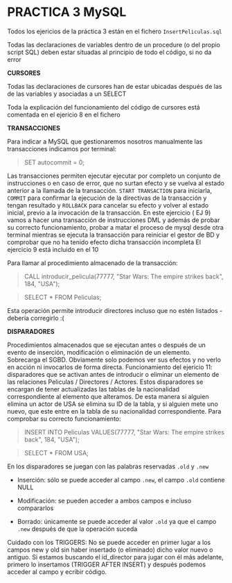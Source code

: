 # PRACTICA 3 MySQL

Todos los ejericios de la práctica 3 están en el fichero `InsertPeliculas.sql`

Todas las declaraciones de variables dentro de un procedure (o del propio script SQL) deben estar situadas al principio de todo el código, si no da error

**CURSORES**

Todas las declaraciones de cursores han de estar ubicadas después de las de las variables y asociadas a un SELECT

Toda la explicación del funcionamiento del código de cursores está comentada en el ejericio 8 en el fichero

**TRANSACCIONES**

Para indicar a MySQL que gestionaremos nosotros manualmente las transacciones indicamos por terminal:

> SET autocommit = 0;

Las transacciones permiten ejecutar ejecutar por completo un conjunto de instrucciones o en caso de error, que no surtan efecto y se vuelva al estado anterior a la llamada de la transacción. `START TRANSACTION` para iniciarla, `COMMIT` para confirmar la ejecución de la directivas de la transacción y tengan resultado y `ROLLBACK` para cancelar su efecto y volver al estado inicial, previo a la invocación de la transacción. En este ejercicio ( EJ 9) vamos a hacer una transacción de instrucciones DML y además de probar su correcto funcionamiento, probar a matar el proceso de mysql desde otra terminal mientras se ejecuta la transacción para reiniciar el gestor de BD y comprobar que no ha tenido efecto dicha transacción incompleta
El ejercicio 9 está incluido en el 10

Para llamar al procedimiento almacenado de la transacción:

> CALL introducir_pelicula(77777, "Star Wars: The empire strikes back", 184, "USA");

> SELECT * FROM Peliculas;

Esta operación permite introducir directores incluso que no estén listados - debería corregirlo :( 

**DISPARADORES** 

Procedimientos almacenados que se ejecutan antes o después de un evento de inserción, modificación o eliminación de un elemento. Sobrecarga el SGBD.
Obviamente solo podemos ver sus efectos y no verlo en acción ni invocarlos de forma directa.
Funcionamiento del ejericio 11: disparadores que se activan antes de introducir o eliminar un elemento de las relaciones Peliculas / Directores / Actores. Estos disparadores se encargan de tener actualizadas las tablas de la nacionalidad correspondiente al elemento que alteramos. De esta manera si alguien elimina un actor de USA se elimina su ID de la tabla, y si alguien mete uno nuevo, que este entre en la tabla de su nacionalidad correspondiente. Para comprobar su correcto funcionamiento:

> INSERT INTO Peliculas VALUES(77777, "Star Wars: The empire strikes back", 184, "USA");

> SELECT * FROM USA;

En los disparadores se juegan con las palabras reservadas `.old` y `.new`

- Inserción: sólo se puede acceder al campo `.new`, el campo `.old` contiene NULL

- Modificación: se pueden acceder a ambos campos e incluso compararlos

- Borrado: únicamente se puede acceder al valor `.old` ya que el campo `.new` después de que la operación suceda

Cuidado con los TRIGGERS: No se puede acceder en primer lugar a los campos new y old sin haber insertado (o eliminado) dicho valor nuevo o antiguo. Si estamos buscando el id_director para jugar con él más adelante, primero lo insertamos (TRIGGER AFTER INSERT) y después podemos acceder al campo y ecribir código.
